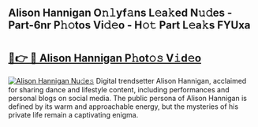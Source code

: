 ## Alison Hannigan O𝚗𝚕yf𝚊ns L𝚎a𝚔ed N𝚞𝚍es - Part-6nr P𝚑𝚘tos Vi𝚍𝚎o - H𝚘𝚝 Part L𝚎a𝚔s FYUxa

# <h2><a href="http://kf3c74s.oniu.top/?m=Alison+Hannigan">🔗👉 🔴 Alison Hannigan P𝚑ot𝚘𝚜 V𝚒d𝚎o</a></h2>

[![Alison Hannigan Nu𝚍e𝚜](https://i.imgur.com/0qMVB7G.gif)](http://kf3c74s.oniu.top/?m=Alison+Hannigan)
Digital trendsetter Alison Hannigan, acclaimed for sharing dance and lifestyle content, including performances and personal blogs on social media. The public persona of Alison Hannigan is defined by its warm and approachable energy, but the mysteries of his private life remain a captivating enigma.  

